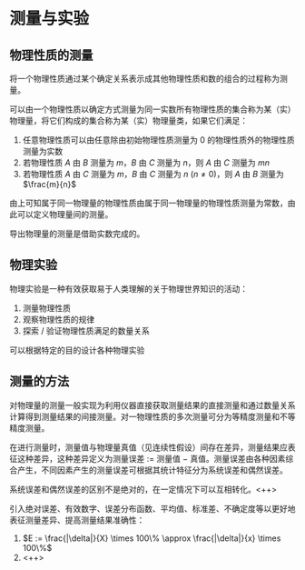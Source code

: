 # 测量与实验

## 物理性质的测量

将一个物理性质通过某个确定关系表示成其他物理性质和数的组合的过程称为测量。

可以由一个物理性质以确定方式测量为同一实数所有物理性质的集合称为某（实）物理量，将它们构成的集合称为某（实）物理量类，如果它们满足：

1. 任意物理性质可以由任意除由初始物理性质测量为 $0$ 的物理性质外的物理性质测量为实数
2. 若物理性质 $A$ 由 $B$ 测量为 $m$，$B$ 由 $C$ 测量为 $n$，则 $A$ 由 $C$ 测量为 $mn$
3. 若物理性质 $A$ 由 $C$ 测量为 $m$，$B$ 由 $C$ 测量为 $n \ (n \ne 0)$，则 $A$ 由 $B$ 测量为 $\frac{m}{n}$

由上可知属于同一物理量的物理性质由属于同一物理量的物理性质测量为常数，由此可以定义物理量间的测量。

导出物理量的测量是借助实数完成的。


## 物理实验

物理实验是一种有效获取易于人类理解的关于物理世界知识的活动：

1. 测量物理性质
2. 观察物理性质的规律
3. 探索 / 验证物理性质满足的数量关系

可以根据特定的目的设计各种物理实验


## 测量的方法

对物理量的测量一般实现为利用仪器直接获取测量结果的直接测量和通过数量关系计算得到测量结果的间接测量。对一物理性质的多次测量可分为等精度测量和不等精度测量。

在进行测量时，测量值与物理量真值（见连续性假设）间存在差异，测量结果应表征这种差异，这种差异定义为测量误差 $:=$ 测量值 $-$ 真值。测量误差由各种因素综合产生，不同因素产生的测量误差可根据其统计特征分为系统误差和偶然误差。

系统误差和偶然误差的区别不是绝对的，在一定情况下可以互相转化。<++>

引入绝对误差、有效数字、误差分布函数、平均值、标准差、不确定度等以更好地表征测量差异、提高测量结果准确性：

1. $E := \frac{|\delta|}{X} \times 100\% \approx \frac{|\delta|}{x} \times 100\%$
2. <++>
